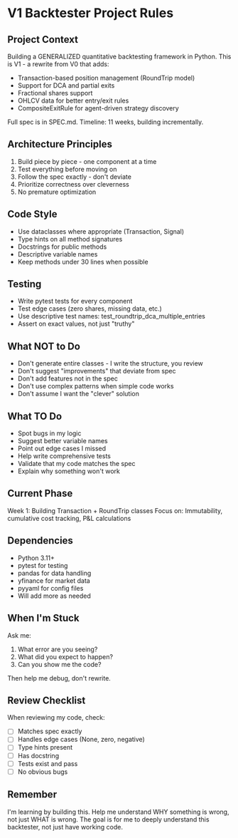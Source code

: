 # V1 Backtester Project Rules

## Project Context
Building a GENERALIZED quantitative backtesting framework in Python. This is V1 - a rewrite from V0 that adds:
- Transaction-based position management (RoundTrip model)
- Support for DCA and partial exits
- Fractional shares support
- OHLCV data for better entry/exit rules
- CompositeExitRule for agent-driven strategy discovery

Full spec is in SPEC.md. Timeline: 11 weeks, building incrementally.

## Architecture Principles
1. Build piece by piece - one component at a time
2. Test everything before moving on
3. Follow the spec exactly - don't deviate
4. Prioritize correctness over cleverness
5. No premature optimization

## Code Style
- Use dataclasses where appropriate (Transaction, Signal)
- Type hints on all method signatures
- Docstrings for public methods
- Descriptive variable names
- Keep methods under 30 lines when possible

## Testing
- Write pytest tests for every component
- Test edge cases (zero shares, missing data, etc.)
- Use descriptive test names: test_roundtrip_dca_multiple_entries
- Assert on exact values, not just "truthy"

## What NOT to Do
- Don't generate entire classes - I write the structure, you review
- Don't suggest "improvements" that deviate from spec
- Don't add features not in the spec
- Don't use complex patterns when simple code works
- Don't assume I want the "clever" solution

## What TO Do
- Spot bugs in my logic
- Suggest better variable names
- Point out edge cases I missed
- Help write comprehensive tests
- Validate that my code matches the spec
- Explain why something won't work

## Current Phase
Week 1: Building Transaction + RoundTrip classes
Focus on: Immutability, cumulative cost tracking, P&L calculations

## Dependencies
- Python 3.11+
- pytest for testing
- pandas for data handling
- yfinance for market data
- pyyaml for config files
- Will add more as needed

## When I'm Stuck
Ask me:
1. What error are you seeing?
2. What did you expect to happen?
3. Can you show me the code?

Then help me debug, don't rewrite.

## Review Checklist
When reviewing my code, check:
- [ ] Matches spec exactly
- [ ] Handles edge cases (None, zero, negative)
- [ ] Type hints present
- [ ] Has docstring
- [ ] Tests exist and pass
- [ ] No obvious bugs

## Remember
I'm learning by building this. Help me understand WHY something is wrong, not just WHAT is wrong. The goal is for me to deeply understand this backtester, not just have working code.